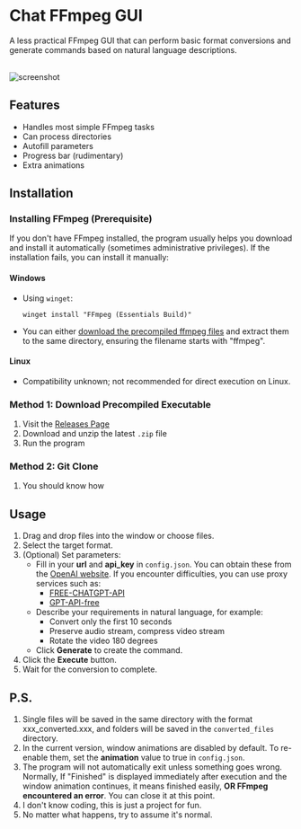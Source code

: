 # Chat FFmpeg GUI
A less practical FFmpeg GUI that can perform basic format conversions and generate commands based on natural language descriptions.
<br><br>

![screenshot](https://github.com/user-attachments/assets/8b783e5e-571e-4a88-9a0e-95f2a2d3f21c)

## Features

- Handles most simple FFmpeg tasks
- Can process directories
- Autofill parameters
- Progress bar (rudimentary)
- Extra animations

## Installation

### Installing FFmpeg (Prerequisite)

If you don't have FFmpeg installed, the program usually helps you download and install it automatically (sometimes administrative privileges). If the installation fails, you can install it manually:

#### Windows
- Using `winget`:
  ```shell
  winget install "FFmpeg (Essentials Build)"
  ```
- You can either [download the precompiled ffmpeg files](https://www.gyan.dev/ffmpeg/builds/ffmpeg-git-essentials.7z) and extract them to the same directory, ensuring the filename starts with "ffmpeg".


#### Linux
- Compatibility unknown; not recommended for direct execution on Linux.

### Method 1: Download Precompiled Executable

1. Visit the [Releases Page](../../releases)
2. Download and unzip the latest `.zip` file
3. Run the program

### Method 2: Git Clone

1. You should know how

## Usage

1. Drag and drop files into the window or choose files.
2. Select the target format.
3. (Optional) Set parameters:
   - Fill in your **url** and **api_key** in `config.json`. You can obtain these from the [OpenAI website](https://platform.openai.com/api-keys). If you encounter difficulties, you can use proxy services such as:
      - [FREE-CHATGPT-API](https://github.com/popjane/free_chatgpt_api)
      - [GPT-API-free](https://github.com/chatanywhere/GPT_API_free)
   - Describe your requirements in natural language, for example:
      - Convert only the first 10 seconds
      - Preserve audio stream, compress video stream
      - Rotate the video 180 degrees
   - Click **Generate** to create the command.
4. Click the **Execute** button.
5. Wait for the conversion to complete.

## P.S.

1. Single files will be saved in the same directory with the format xxx_converted.xxx, and folders will be saved in the `converted_files` directory.
2. In the current version, window animations are disabled by default. To re-enable them, set the **animation** value to true in `config.json`.
3. The program will not automatically exit unless something goes wrong. Normally, If "Finished" is displayed immediately after execution and the window animation continues, it means finished easily, **OR FFmpeg encountered an error**. You can close it at this point.
4. I don't know coding, this is just a project for fun.
5. No matter what happens, try to assume it's normal.
